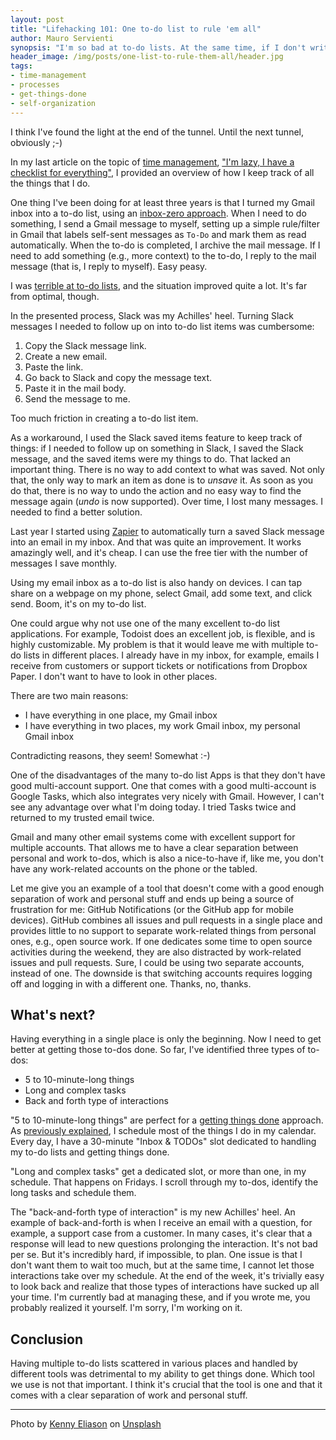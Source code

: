 ```yaml
---
layout: post
title: "Lifehacking 101: One to-do list to rule 'em all"
author: Mauro Servienti
synopsis: "I'm so bad at to-do lists. At the same time, if I don't write things down, I forget everything. So what? It turns out that with a bit of inventiveness,  I can make to-do lists mostly work for me."
header_image: /img/posts/one-list-to-rule-them-all/header.jpg
tags:
- time-management
- processes
- get-things-done
- self-organization
---
```


I think I've found the light at the end of the tunnel. Until the next tunnel, obviously ;-)

In my last article on the topic of [time management](https://milestone.topics.it/tags/time-management.html), ["I'm lazy, I have a checklist for everything"](https://milestone.topics.it/2022/01/10/lazy-check-list-for-everything.html), I provided an overview of how I keep track of all the things that I do.

One thing I've been doing for at least three years is that I turned my Gmail inbox into a to-do list, using an [inbox-zero approach](https://www.howtogeek.com/413507/what-is-inbox-zero-and-how-can-you-achieve-it/). When I need to do something, I send a Gmail message to myself, setting up a simple rule/filter in Gmail that labels self-sent messages as `To-Do` and mark them as read automatically. When the to-do is completed, I archive the mail message. If I need to add something (e.g., more context) to the to-do, I reply to the mail message (that is, I reply to myself). Easy peasy.

I was [terrible at to-do lists](https://milestone.topics.it/2019/01/23/i-m-a-procrastinator-i-fail-at-to-do-lists.html), and the situation improved quite a lot. It's far from optimal, though.

In the presented process, Slack was my Achilles' heel. Turning Slack messages I needed to follow up on into to-do list items was cumbersome:

1. Copy the Slack message link.
2. Create a new email.
3. Paste the link.
4. Go back to Slack and copy the message text.
5. Paste it in the mail body.
6. Send the message to me.

Too much friction in creating a to-do list item.

As a workaround, I used the Slack saved items feature to keep track of things: if I needed to follow up on something in Slack, I saved the Slack message, and the saved items were my things to do. That lacked an important thing. There is no way to add context to what was saved. Not only that, the only way to mark an item as done is to _unsave_ it. As soon as you do that, there is no way to undo the action and no easy way to find the message again (_undo_ is now supported). Over time, I lost many messages. I needed to find a better solution.

Last year I started using [Zapier](https://zapier.com) to automatically turn a saved Slack message into an email in my inbox. And that was quite an improvement. It works amazingly well, and it's cheap. I can use the free tier with the number of messages I save monthly.

Using my email inbox as a to-do list is also handy on devices. I can tap share on a webpage on my phone, select Gmail, add some text, and click send. Boom, it's on my to-do list.

One could argue why not use one of the many excellent to-do list applications. For example, Todoist does an excellent job, is flexible, and is highly customizable. My problem is that it would leave me with multiple to-do lists in different places. I already have in my inbox, for example, emails I receive from customers or support tickets or notifications from Dropbox Paper. I don't want to have to look in other places.

There are two main reasons:

- I have everything in one place, my Gmail inbox
- I have everything in two places, my work Gmail inbox, my personal Gmail inbox

Contradicting reasons, they seem! Somewhat :-)

One of the disadvantages of the many to-do list Apps is that they don't have good multi-account support. One that comes with a good multi-account is Google Tasks, which also integrates very nicely with Gmail. However, I can't see any advantage over what I'm doing today. I tried Tasks twice and returned to my trusted email twice.

Gmail and many other email systems come with excellent support for multiple accounts. That allows me to have a clear separation between personal and work to-dos, which is also a nice-to-have if, like me, you don't have any work-related accounts on the phone or the tabled.

Let me give you an example of a tool that doesn't come with a good enough separation of work and personal stuff and ends up being a source of frustration for me: GitHub Notifications (or the GitHub app for mobile devices). GitHub combines all issues and pull requests in a single place and provides little to no support to separate work-related things from personal ones, e.g., open source work. If one dedicates some time to open source activities during the weekend, they are also distracted by work-related issues and pull requests. Sure, I could be using two separate accounts, instead of one. The downside is that switching accounts requires logging off and logging in with a different one. Thanks, no, thanks.

## What's next?

Having everything in a single place is only the beginning. Now I need to get better at getting those to-dos done. So far, I've identified three types of to-dos:

- 5 to 10-minute-long things
- Long and complex tasks
- Back and forth type of interactions

"5 to 10-minute-long things" are perfect for a [getting things done](https://gettingthingsdone.com/) approach. As [previously explained](https://milestone.topics.it/2019/01/23/i-m-a-procrastinator-i-fail-at-to-do-lists.html), I schedule most of the things I do in my calendar. Every day, I have a 30-minute "Inbox & TODOs" slot dedicated to handling my to-do lists and getting things done.

"Long and complex tasks" get a dedicated slot, or more than one, in my schedule. That happens on Fridays. I scroll through my to-dos, identify the long tasks and schedule them.

The "back-and-forth type of interaction" is my new Achilles' heel. An example of back-and-forth is when I receive an email with a question, for example, a support case from a customer. In many cases, it's clear that a response will lead to new questions prolonging the interaction. It's not bad per se. But it's incredibly hard, if impossible, to plan. One issue is that I don't want them to wait too much, but at the same time, I cannot let those interactions take over my schedule. At the end of the week, it's trivially easy to look back and realize that those types of interactions have sucked up all your time. I'm currently bad at managing these, and if you wrote me, you probably realized it yourself. I'm sorry, I'm working on it.

## Conclusion

Having multiple to-do lists scattered in various places and handled by different tools was detrimental to my ability to get things done. Which tool we use is not that important. I think it's crucial that the tool is one and that it comes with a clear separation of work and personal stuff.

---

Photo by <a href="https://unsplash.com/@neonbrand?utm_source=unsplash&utm_medium=referral&utm_content=creditCopyText">Kenny Eliason</a> on <a href="https://unsplash.com/?utm_source=unsplash&utm_medium=referral&utm_content=creditCopyText">Unsplash</a>
